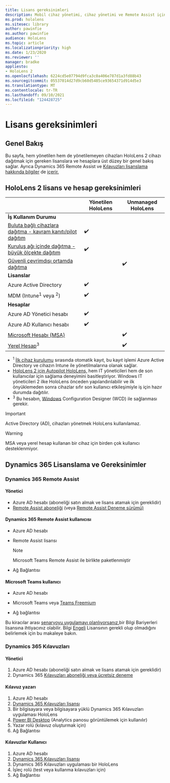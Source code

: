 ```yaml
---
title: Lisans gereksinimleri
description: Mobil cihaz yönetimi, cihaz yönetimi ve Remote Assist için ihtiyacınız olan tüm lisans gereksinimleri ve yönergeleri HoloLens takip edin.
ms.prod: hololens
ms.sitesec: library
author: pawinfie
ms.author: pawinfie
audience: HoloLens
ms.topic: article
ms.localizationpriority: high
ms.date: 1/23/2020
ms.reviewer: ''
manager: bradke
appliesto:
- HoloLens 2
ms.openlocfilehash: 6224cd5e07794d9fca3c0a406e787d1a3fd88b43
ms.sourcegitcommit: 05537014d27d9cb60d5485ce93654371d914d5e3
ms.translationtype: MT
ms.contentlocale: tr-TR
ms.lasthandoff: 09/10/2021
ms.locfileid: "124428725"
---
```

# <a name="license-requirements"></a>Lisans gereksinimleri

## <a name="overview"></a>Genel Bakış
Bu sayfa, hem yönetilen hem de yönetilemeyen cihazları HoloLens 2 cihazı dağıtmak için gereken lisanslara ve hesaplara üst düzey bir genel bakış sağlar. Ayrıca Dynamics 365 Remote Assist ve [Kılavuzları lisanslama hakkında bilgiler](#dynamics-365-remote-assist) de [içerir.](#dynamics-365-guides)

## <a name="hololens-2-license-and-account-requirements"></a>HoloLens 2 lisans ve hesap gereksinimleri

 
|       &nbsp;      | Yönetilen HoloLens | Unmanaged HoloLens |
|-------------------|-----------------|---------------------|
| **İş Kullanım Durumu** | | |
| [Buluta bağlı cihazlara dağıtma - kavram kanıtı/pilot dağıtım](hololens-requirements.md#scenario-a-deploy-to-cloud-connected-devices)  | ✔️| |
| [Kuruluş ağı içinde dağıtma - büyük ölçekte dağıtım](hololens-requirements.md#scenario-b-deploy-inside-your-organizations-network) | ✔️| |
| [Güvenli çevrimdışı ortamda dağıtma](hololens-requirements.md#scenario-c-deploy-in-secure-offline-environment) | | ✔️ |
| **Lisanslar** | | |
| Azure Active Directory | ✔️ | |
| MDM (Intune<sup>1</sup> veya <sup>2</sup>) | ✔️  | |
| **Hesaplar** |  | |
| Azure AD Yönetici hesabı | ✔️ |  |
| Azure AD Kullanıcı hesabı | ✔️ | |
| [Microsoft Hesabı (MSA)](/windows/security/identity-protection/access-control/microsoft-accounts)| | ✔️ |
| [Yerel Hesap](/windows/security/identity-protection/access-control/local-accounts)<sup>3</sup> | | ✔️ |
- <sup>1</sup> [İlk cihaz kurulumu](/mem/intune/enrollment/windows-enroll#enable-windows-10-automatic-enrollment) sırasında otomatik kayıt, bu kayıt işlemi Azure Active Directory ve cihazın Intune ile yönetilmalarına olanak sağlar.
- <sup></sup> [HoloLens 2 için Autopilot HoloLens,](hololens2-autopilot.md) hem IT yöneticileri hem de son kullanıcılar için sağlama deneyimini basitleştiriyor. Windows IT yöneticileri 2 ilke HoloLens önceden yapılandırılabilir ve ilk önyüklemeden sonra cihazlar sıfır son kullanıcı etkileşimiyle iş için hazır durumda dağıtılır.
- <sup>3</sup> Bu hesabın, [Windows](hololens-provisioning.md#provisioning-package-hololens-wizard) Configuration Designer (WCD) ile sağlanması gerekir.

> [!IMPORTANT]
> Active Directory (AD), cihazları yönetmek HoloLens kullanılamaz.
 
> [!WARNING]
> MSA veya yerel hesap kullanan bir cihaz için birden çok kullanıcı desteklenmiyor.

## <a name="dynamics-365-licensing-and-requirements"></a>Dynamics 365 Lisanslama ve Gereksinimler

### <a name="dynamics-365-remote-assist"></a>Dynamics 365 Remote Assist 

#### <a name="admin"></a>Yönetici

- Azure AD hesabı (aboneliği satın almak ve lisans atamak için gereklidir)
- [Remote Assist aboneliği](/dynamics365/mixed-reality/remote-assist/buy-and-deploy-remote-assist) (veya [Remote Assist Deneme sürümü)](/dynamics365/mixed-reality/remote-assist/try-remote-assist)
    
#### <a name="dynamics-365-remote-assist-user"></a>Dynamics 365 Remote Assist kullanıcısı

- Azure AD hesabı

- Remote Assist lisansı 

  > [!NOTE]
  > Microsoft Teams Remote Assist ile birlikte paketlenmiştir

- Ağ Bağlantısı

#### <a name="microsoft-teams-user"></a>Microsoft Teams kullanıcı

- Azure AD hesabı

- Microsoft Teams veya [Teams Freemium](https://products.office.com/microsoft-teams/free)

- Ağ bağlantısı

Bu kiracılar arası [senaryoyu uygulamayı planlıyorsanız,](/dynamics365/mixed-reality/remote-assist/cross-tenant-overview#scenario-2-leasing-services-to-other-tenants)bir Bilgi Bariyerleri lisansına ihtiyacınız olabilir. Bilgi [Engeli](/dynamics365/mixed-reality/remote-assist/cross-tenant-licensing-implementation#step-1-determine-if-information-barriers-are-necessary) Lisansının gerekli olup olmadığını belirlemek için bu makaleye bakın.

### <a name="dynamics-365-guides"></a>Dynamics 365 Kılavuzları 

#### <a name="admin"></a>Yönetici

1. Azure AD hesabı (aboneliği satın almak ve lisans atamak için gereklidir)
2. Dynamics 365 [Kılavuzları aboneliği veya ücretsiz deneme](/dynamics365/mixed-reality/guides/setup-step-one)

#### <a name="guides-author"></a>Kılavuz yazarı

1. Azure AD hesabı
1. [Dynamics 365 Kılavuzları lisansı](/dynamics365/mixed-reality/guides/requirements)
1. Bir bilgisayara veya bilgisayara yüklü Dynamics 365 Kılavuzları uygulaması HoloLens
1. [Power BI Desktop](https://powerbi.microsoft.com/desktop/) (Analytics panosu görüntülemek için kullanılır)
1. Yazar rolü (kılavuz oluşturmak için)
1. Ağ Bağlantısı

#### <a name="guides-user"></a>Kılavuzlar Kullanıcı

1. Azure AD hesabı
1. [Dynamics 365 Kılavuzları lisansı](/dynamics365/mixed-reality/guides/requirements)
1. Dynamics 365 Kılavuzları uygulaması bir HoloLens
1. İşleç rolü (test veya kullanma kılavuzları için)
1. Ağ Bağlantısı
